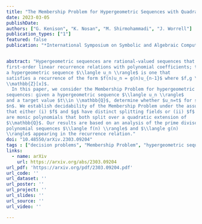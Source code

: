 ```yaml
---
title: "The Membership Problem for Hypergeometric Sequences with Quadratic Parameters"
date: 2023-03-05
publishDate:
authors: ["G. Kenison", "K. Nosan", "M. Shirmohammadi", "J. Worrell"]
publication_types: ["1"]
featured: false
publication: "*International Symposium on Symbolic and Algebraic Computation, ISSAC '23*"


abstract: "Hypergeometric sequences are rational-valued sequences that satisfy
first-order linear recurrence relations with polynomial coefficients; that is,
a hypergeometric sequence $\\langle u_n \\rangle$ is one that
satisfies a recurrence of the form $f(n)u_n = g(n)u_{n-1}$ where $f,g \\in
\\mathbb{Z}[x]$.
  In this paper, we consider the Membership Problem for hypergeometric
sequences: given a hypergeometric sequence $\\langle u_n \\rangle$
and a target value $t\\in \\mathbb{Q}$, determine whether $u_n=t$ for some index
$n$. We establish decidability of the Membership Problem under the assumption
that either (i) $f$ and $g$ have distinct splitting fields or (ii) $f$ and $g$
are monic polynomials that both split over a quadratic extension of
$\\mathbb{Q}$. Our results are based on an analysis of the prime divisors of
polynomial sequences $\\langle f(n) \\rangle$ and $\\langle g(n)
\\rangle$ appearing in the recurrence relation."
doi: "10.48550/arXiv.2303.09204"
tags : ["decision problems", "Membership Problem", "hypergeometric sequences"]
links:
  - name: arXiv
    url: https://arxiv.org/abs/2303.09204
url_pdf: 'https://arxiv.org/pdf/2303.09204.pdf'
url_code: ''
url_dataset: ''
url_poster: ''
url_project: ''
url_slides: ''
url_source: ''
url_video: ''

---
```




